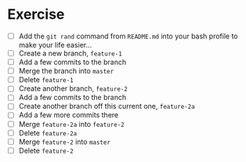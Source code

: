 # Exercise

- [ ] Add the `git rand` command from `README.md` into your bash profile to make your life easier...
- [ ] Create a new branch, `feature-1`
- [ ] Add a few commits to the branch
- [ ] Merge the branch into `master`
- [ ] Delete `feature-1`
- [ ] Create another branch, `feature-2`
- [ ] Add a few commits to the branch
- [ ] Create another branch off this current one, `feature-2a`
- [ ] Add a few more commits there
- [ ] Merge `feature-2a` into `feature-2` 
- [ ] Delete `feature-2a`
- [ ] Merge `feature-2` into `master`
- [ ] Delete `feature-2`
